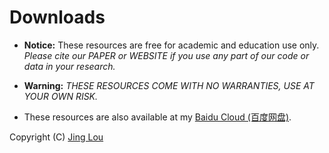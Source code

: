 # Downloads

 - **Notice:**  These resources are free for academic and education use only. *Please cite our PAPER or WEBSITE if you use any part of our code or data in your research.*  

 - **Warning:** *THESE RESOURCES COME WITH NO WARRANTIES, USE AT YOUR OWN RISK.*

 - These resources are also available at my [Baidu Cloud (百度网盘)](http://pan.baidu.com/s/1gf8zeld#list/path=%2Fdownloads).

Copyright (C) [Jing Lou](http://www.loujing.com)
